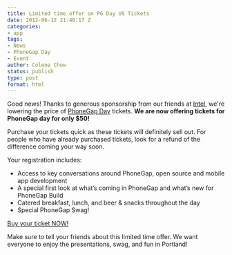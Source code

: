```yaml
---
title: Limited time offer on PG Day US Tickets
date: 2012-06-12 21:46:17 Z
categories:
- app
tags:
- News
- PhoneGap Day
- Event
author: Colene Chow
status: publish
type: post
format: html
---
```


Good news! Thanks to generous sponsorship from our friends at [Intel](http://intel.com), we're lowering the price of [PhoneGap Day](http://pgday.phonegap.com/us2012) tickets. **We are now offering tickets for PhoneGap day for only $50!**

Purchase your tickets quick as these tickets will definitely sell out. For people who have already purchased tickets, look for a refund of the difference coming your way soon.

Your registration includes:

* Access to key conversations around PhoneGap, open source and mobile app development
* A special first look at what’s coming in PhoneGap and what’s new for PhoneGap Build
* Catered breakfast, lunch, and beer & snacks throughout the day
* Special PhoneGap Swag!

[Buy your ticket NOW!](https://phonegapdaypdx.eventbrite.com/)

Make sure to tell your friends about this limited time offer. We want everyone to enjoy the presentations, swag, and fun in Portland!
